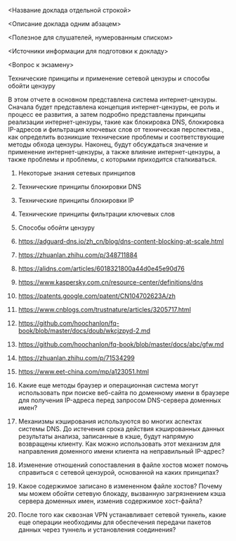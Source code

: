 <Название доклада отдельной строкой>

<Описание доклада одним абзацем>

<Полезное для слушателей, нумерованным списком>

<Источники информации для подготовки к докладу>

<Вопрос к экзамену>

Технические принципы и применение сетевой цензуры и способы обойти цензуру

В этом отчете в основном представлена ​​система интернет-цензуры. Сначала будет представлена ​​концепция интернет-цензуры, ее роль и процесс ее развития, а затем подробно представлены принципы реализации интернет-цензуры, такие как блокировка DNS, блокировка IP-адресов и фильтрация ключевых слов от техническая перспектива., как определить возникшие технические проблемы и соответствующие методы обхода цензуры. Наконец, будут обсуждаться значение и применение интернет-цензуры, а также влияние интернет-цензуры, а также проблемы и проблемы, с которыми приходится сталкиваться.

1. Некоторые знания сетевых принципов
2. Технические принципы блокировки DNS
3. Технические принципы блокировки IP
4. Технические принципы фильтрации ключевых слов
5. Способы обойти цензуру

1. https://adguard-dns.io/zh_cn/blog/dns-content-blocking-at-scale.html
2. https://zhuanlan.zhihu.com/p/348711884
3. https://alidns.com/articles/6018321800a44d0e45e90d76
4. https://www.kaspersky.com.cn/resource-center/definitions/dns
5. https://patents.google.com/patent/CN104702623A/zh
6. https://www.cnblogs.com/trustnature/articles/3205717.html
7. https://github.com/hoochanlon/fq-book/blob/master/docs/doub/wkcjzpyd-2.md
8. https://github.com/hoochanlon/fq-book/blob/master/docs/abc/gfw.md
9. https://zhuanlan.zhihu.com/p/71534299
10. https://www.eet-china.com/mp/a123051.html

1. Какие еще методы браузер и операционная система могут использовать при поиске веб-сайта по доменному имени в браузере для получения IP-адреса перед запросом DNS-сервера доменных имен?
2. Механизмы кэширования используются во многих аспектах системы DNS. До истечения срока действия кэшированных данных результаты анализа, записанные в кэше, будут напрямую возвращены клиенту. Как можно использовать этот механизм для направления доменного имени клиента на неправильный IP-адрес?
3. Изменение отношений сопоставления в файле хостов может помочь справиться с сетевой цензурой, основанной на каких принципах?
4. Какое содержимое записано в измененном файле хостов? Почему мы можем обойти сетевую блокаду, вызванную загрязнением кэша сервера доменных имен, изменив содержимое хост-файла?
5. После того как сквозная VPN устанавливает сетевой туннель, какие еще операции необходимы для обеспечения передачи пакетов данных через туннель и установления соединения?
